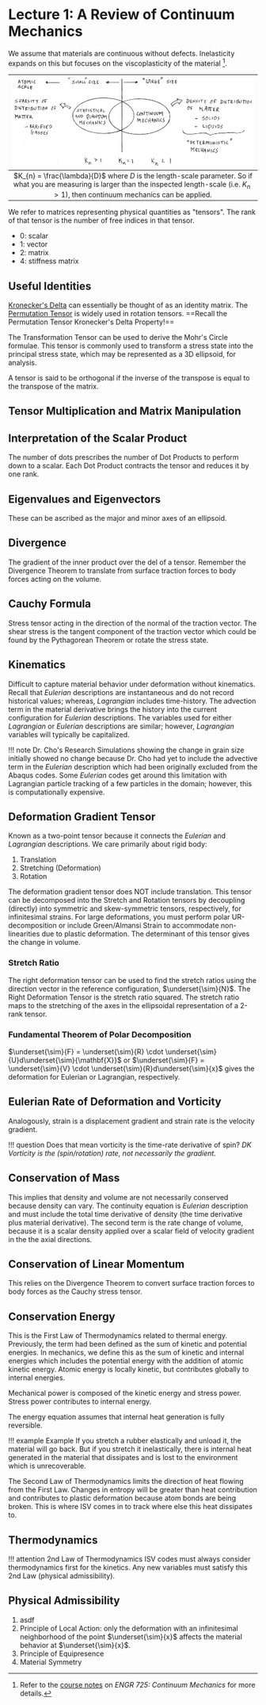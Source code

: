 <!-- 20230117T13:41 -->
# Lecture 1: A Review of Continuum Mechanics
We assume that materials are continuous without defects.
Inelasticity expands on this but focuses on the viscoplasticity of the material [^ContinuumCourse].

[^ContinuumCourse]: Refer to the [course notes](../engr-725-001-continuum-mechanics.md) on *ENGR 725: Continuum Mechanics* for more details.

| ![](../../../attachments/knudsen-number/knudsen_number_diagram_221003_153822_EST.png) |
|:--:|
| $K_{n} = \frac{\lambda}{D}$ where $D$ is the length-scale parameter. So if what you are measuring is larger than the inspected length-scale (i.e. $K_{n} > 1$), then continuum mechanics can be applied. |

We refer to matrices representing physical quantities as "tensors".
The rank of that tensor is the number of free indices in that tensor.
- 0: scalar
- 1: vector
- 2: matrix
- 4: stiffness matrix

<!-- 20230119T12:48 -->

## Useful Identities
[Kronecker's Delta](../engr-725-001-continuum-mechanics/kroneckers-delta.md) can essentially be thought of as an identity matrix.
The [Permutation Tensor](../engr-725-001-continuum-mechanics/permutation-tensor.md) is widely used in rotation tensors.
==Recall the Permutation Tensor Kronecker's Delta Property!==

The Transformation Tensor can be used to derive the Mohr's Circle formulae.
This tensor is commonly used to transform a stress state into the principal stress state, which may be represented as a 3D ellipsoid, for analysis.

A tensor is said to be orthogonal if the inverse of the transpose is equal to the transpose of the matrix.

## Tensor Multiplication and Matrix Manipulation

<!-- 20230124T12:51 -->

## Interpretation of the Scalar Product
The number of dots prescribes the number of Dot Products to perform down to a scalar.
Each Dot Product contracts the tensor and reduces it by one rank.

## Eigenvalues and Eigenvectors
These can be ascribed as the major and minor axes of an ellipsoid.

## Divergence
The gradient of the inner product over the del of a tensor.
Remember the Divergence Theorem to translate from surface traction forces to body forces acting on the volume.

## Cauchy Formula
Stress tensor acting in the direction of the normal of the traction vector.
The shear stress is the tangent component of the traction vector which could be found by the Pythagorean Theorem or rotate the stress state.

<!-- 20230126T12:49 -->

## Kinematics
Difficult to capture material behavior under deformation without kinematics.
Recall that *Eulerian* descriptions are instantaneous and do not record historical values; whereas, *Lagrangian* includes time-history.
The advection term in the material derivative brings the history into the current configuration for *Eulerian* descriptions.
The variables used for either *Lagrangian* or *Eulerian* descriptions are similar; however, *Lagrangian* variables will typically be capitalized.

!!! note Dr. Cho's Research
    Simulations showing the change in grain size initially showed no change because Dr. Cho had yet to include the advective term in the *Eulerian* description which had been originally excluded from the Abaqus codes.
    Some *Eulerian* codes get around this limitation with Lagrangian particle tracking of a few particles in the domain; however, this is computationally expensive.

## Deformation Gradient Tensor
Known as a two-point tensor because it connects the *Eulerian* and *Lagrangian* descriptions.
We care primarily about rigid body:
1. Translation
2. Stretching (Deformation)
3. Rotation

The deformation gradient tensor does NOT include translation.
This tensor can be decomposed into the Stretch and Rotation tensors by decoupling (directly) into symmetric and skew-symmetric tensors, respectively, for infinitesimal strains.
For large deformations, you must perform polar UR-decomposition or include Green/Almansi Strain to accommodate non-linearities due to plastic deformation.
The determinant of this tensor gives the change in volume.

### Stretch Ratio
The right deformation tensor can be used to find the stretch ratios using the direction vector in the reference configuration, $\underset{\sim}{N}$.
The Right Deformation Tensor is the stretch ratio squared.
The stretch ratio maps to the stretching of the axes in the ellipsoidal representation of a 2-rank tensor.

### Fundamental Theorem of Polar Decomposition
$\underset{\sim}{F} = \underset{\sim}{R} \cdot \underset{\sim}{U}d\underset{\sim}{\mathbf{X}}$ or $\underset{\sim}{F} = \underset{\sim}{V} \cdot \underset{\sim}{R}d\underset{\sim}{x}$ gives the deformation for Eulerian or Lagrangian, respectively.

<!-- 20230131T12:48 -->

## Eulerian Rate of Deformation and Vorticity
Analogously, strain is a displacement gradient and strain rate is the velocity gradient.

!!! question Does that mean vorticity is the time-rate derivative of spin? <cite> DK
    Vorticity is the (spin/rotation) rate, not necessarily the gradient.

## Conservation of Mass
This implies that density and volume are not necessarily conserved because density can vary.
The continuity equation is *Eulerian* description and must include the total time derivative of density (the time derivative plus material derivative).
The second term is the rate change of volume, because it is a scalar density applied over a scalar field of velocity gradient in the the axial directions.

## Conservation of Linear Momentum
This relies on the Divergence Theorem to convert surface traction forces to body forces as the Cauchy stress tensor.

## Conservation Energy
This is the First Law of Thermodynamics related to thermal energy.
Previously, the term had been defined as the sum of kinetic and potential energies.
In mechanics, we define this as the sum of kinetic and internal energies which includes the potential energy with the addition of atomic kinetic energy.
Atomic energy is locally kinetic, but contributes globally to internal energies.

Mechanical power is composed of the kinetic energy and stress power.
Stress power contributes to internal energy.

The energy equation assumes that internal heat generation is fully reversible.

!!! example Example
    If you stretch a rubber elastically and unload it, the material will go back.
    But if you stretch it inelastically, there is internal heat generated in the material that dissipates and is lost to the environment which is unrecoverable.

The Second Law of Thermodynamics limits the direction of heat flowing from the First Law.
Changes in entropy will be greater than heat contribution and contributes to plastic deformation because atom bonds are being broken.
This is where ISV comes in to track where else this heat dissipates to.

<!-- 20230209T12:49 -->

## Thermodynamics
!!! attention 2nd Law of Thermodynamics
    ISV codes must always consider thermodynamics first for the kinetics.
    Any new variables must satisfy this 2nd Law (physical admissibility).

## Physical Admissibility
1. asdf
2. Principle of Local Action: only the deformation with an infinitesimal neighborhood of the point $\underset{\sim}{x}$ affects the material behavior at $\underset{\sim}{x}$.
3. Principle of Equipresence
4. Material Symmetry